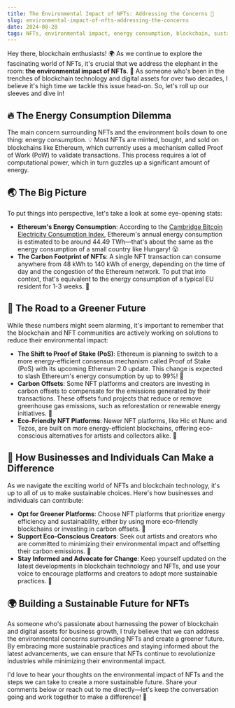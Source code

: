 ```yaml
---
title: The Environmental Impact of NFTs: Addressing the Concerns 🌿
slug: environmental-impact-of-nfts-addressing-the-concerns
date: 2024-08-28
tags: NFTs, environmental impact, energy consumption, blockchain, sustainability
---
```


Hey there, blockchain enthusiasts! 🌍 As we continue to explore the fascinating world of NFTs, it's crucial that we address the elephant in the room: **the environmental impact of NFTs**. 🐘 As someone who's been in the trenches of blockchain technology and digital assets for over two decades, I believe it's high time we tackle this issue head-on. So, let's roll up our sleeves and dive in!

## 🔥 The Energy Consumption Dilemma

The main concern surrounding NFTs and the environment boils down to one thing: energy consumption. 💡 Most NFTs are minted, bought, and sold on blockchains like Ethereum, which currently uses a mechanism called Proof of Work (PoW) to validate transactions. This process requires a lot of computational power, which in turn guzzles up a significant amount of energy.

## 🌏 The Big Picture

To put things into perspective, let's take a look at some eye-opening stats:

- **Ethereum's Energy Consumption**: According to the [Cambridge Bitcoin Electricity Consumption Index](https://cbeci.org/), Ethereum's annual energy consumption is estimated to be around 44.49 TWh—that's about the same as the energy consumption of a small country like Hungary! 😮
- **The Carbon Footprint of NFTs**: A single NFT transaction can consume anywhere from 48 kWh to 140 kWh of energy, depending on the time of day and the congestion of the Ethereum network. To put that into context, that's equivalent to the energy consumption of a typical EU resident for 1-3 weeks. 🏡

## 🌱 The Road to a Greener Future

While these numbers might seem alarming, it's important to remember that the blockchain and NFT communities are actively working on solutions to reduce their environmental impact:

- **The Shift to Proof of Stake (PoS)**: Ethereum is planning to switch to a more energy-efficient consensus mechanism called Proof of Stake (PoS) with its upcoming Ethereum 2.0 update. This change is expected to slash Ethereum's energy consumption by up to 99%! 🙌
- **Carbon Offsets**: Some NFT platforms and creators are investing in carbon offsets to compensate for the emissions generated by their transactions. These offsets fund projects that reduce or remove greenhouse gas emissions, such as reforestation or renewable energy initiatives. 🌳
- **Eco-Friendly NFT Platforms**: Newer NFT platforms, like Hic et Nunc and Tezos, are built on more energy-efficient blockchains, offering eco-conscious alternatives for artists and collectors alike. 🎨

## 💪 How Businesses and Individuals Can Make a Difference

As we navigate the exciting world of NFTs and blockchain technology, it's up to all of us to make sustainable choices. Here's how businesses and individuals can contribute:

- **Opt for Greener Platforms**: Choose NFT platforms that prioritize energy efficiency and sustainability, either by using more eco-friendly blockchains or investing in carbon offsets. 🌿
- **Support Eco-Conscious Creators**: Seek out artists and creators who are committed to minimizing their environmental impact and offsetting their carbon emissions. 🎨
- **Stay Informed and Advocate for Change**: Keep yourself updated on the latest developments in blockchain technology and NFTs, and use your voice to encourage platforms and creators to adopt more sustainable practices. 📣

## 🌍 Building a Sustainable Future for NFTs

As someone who's passionate about harnessing the power of blockchain and digital assets for business growth, I truly believe that we can address the environmental concerns surrounding NFTs and create a greener future. By embracing more sustainable practices and staying informed about the latest advancements, we can ensure that NFTs continue to revolutionize industries while minimizing their environmental impact.

I'd love to hear your thoughts on the environmental impact of NFTs and the steps we can take to create a more sustainable future. Share your comments below or reach out to me directly—let's keep the conversation going and work together to make a difference! 💚